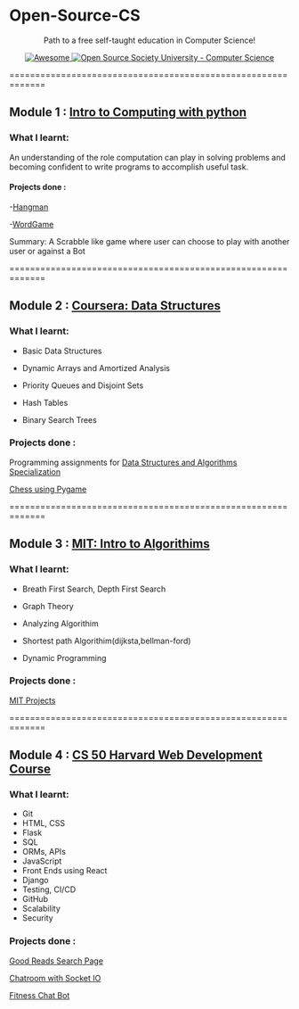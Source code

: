 # Open-Source-CS
<p align="center">
  Path to a free self-taught education in Computer Science!
</p>
<p align="center">
  <a href="https://github.com/sindresorhus/awesome">
    <img alt="Awesome" src="https://cdn.rawgit.com/sindresorhus/awesome/d7305f38d29fed78fa85652e3a63e154dd8e8829/media/badge.svg">
  </a>
  <a href="https://github.com/ossu/computer-science">
	<img alt="Open Source Society University - Computer Science" src="https://img.shields.io/badge/OSSU-computer--science-blue.svg">
  </a>
	
=============================================================

## Module 1 : [Intro to Computing with python](https://ocw.mit.edu/courses/electrical-engineering-and-computer-science/6-0001-introduction-to-computer-science-and-programming-in-python-fall-2016/)

### What I learnt:
An understanding of the role computation can play in solving problems and becoming confident to write programs to accomplish useful task.

#### Projects done :
-[Hangman](https://github.com/ExtremelySunnyYK/hangman-python)

-[WordGame](https://github.com/ExtremelySunnyYK/Open-Source-CS/tree/master/Module%201%20Project/WordGame)

Summary: A Scrabble like game where user can choose to play with another user or against a Bot

=============================================================
## Module 2 : [Coursera: Data Structures](https://www.coursera.org/learn/data-structures/home/welcome)



### What I learnt:
- Basic Data Structures

- Dynamic Arrays and Amortized Analysis

- Priority Queues and Disjoint Sets

- Hash Tables

- Binary Search Trees

### Projects done :
Programming assignments for [Data Structures and Algorithms Specialization](https://www.coursera.org/specializations/data-structures-algorithms)

[Chess using Pygame](https://github.com/ExtremelySunnyYK/Chess)

=============================================================
## Module 3 : [MIT: Intro to Algorithims](https://ocw.mit.edu/courses/electrical-engineering-and-computer-science/6-006-introduction-to-algorithms-fall-2011/index.htm)



### What I learnt:
- Breath First Search, Depth First Search

- Graph Theory

- Analyzing Algorithim

- Shortest path Algorithim(dijksta,bellman-ford)

- Dynamic Programming

### Projects done :
[MIT Projects](https://github.com/ExtremelySunnyYK/MIT-6.006-Introduction-to-Algorithms/tree/master/Module%202%20Project)

=============================================================
## Module 4 : [CS 50 Harvard Web Development Course](https://github.com/ExtremelySunnyYK/Harvard-WebDevelopment)



### What I learnt:
- Git
- HTML, CSS
- Flask
- SQL
- ORMs, APIs
- JavaScript
- Front Ends using React
- Django
- Testing, CI/CD
- GitHub
- Scalability
- Security

### Projects done :
[Good Reads Search Page](https://github.com/ExtremelySunnyYK/Harvard-WebDevelopment/tree/master/project1-goodreads%20search%20engine)

[Chatroom with Socket IO](https://github.com/ExtremelySunnyYK/Harvard-WebDevelopment/tree/master/project2-WebChat)

[Fitness Chat Bot](https://github.com/ExtremelySunnyYK/Firstever-IPPT-Chat-Bot)



